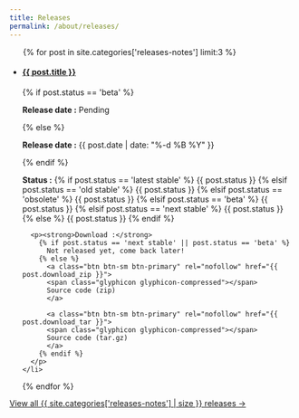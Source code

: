 ```yaml
---
title: Releases
permalink: /about/releases/
---
```


<ul class="list-group">
  {% for post in site.categories['releases-notes'] limit:3 %}
    <li class="list-group-item" style="margin: -1px;">
      <h4><a href="{{ site.baseurl }}{{ post.url }}">{{ post.title }}</a></h4>
      {% if post.status == 'beta' %}
        <p><strong>Release date :</strong> Pending</p>
      {% else %}
        <p><strong>Release date :</strong> {{ post.date | date: "%-d %B %Y" }}</p>
      {% endif %}
      <p>
        <strong>Status :</strong>
        {% if post.status == 'latest stable' %}
          <span class="label label-success">{{ post.status }}</span>
        {% elsif post.status == 'old stable' %}
          <span class="label label-warning">{{ post.status }}</span>
        {% elsif post.status == 'obsolete' %}
          <span class="label label-default">{{ post.status }}</span>
        {% elsif post.status == 'beta' %}
          <span class="label label-danger">{{ post.status }}</span>
        {% elsif post.status == 'next stable' %}
          <span class="label label-success">{{ post.status }}</span>
        {% else %}
          <span class="label label-primary">{{ post.status }}</span>
        {% endif %}
      </p>

      <p><strong>Download :</strong>
        {% if post.status == 'next stable' || post.status == 'beta' %}
          Not released yet, come back later!
        {% else %}
          <a class="btn btn-sm btn-primary" rel="nofollow" href="{{ post.download_zip }}">
          <span class="glyphicon glyphicon-compressed"></span>
          Source code (zip)
          </a>

          <a class="btn btn-sm btn-primary" rel="nofollow" href="{{ post.download_tar }}">
          <span class="glyphicon glyphicon-compressed"></span>
          Source code (tar.gz)
          </a>
        {% endif %}
      </p>
    </li>
  {% endfor %}
</ul>

<div class="home-read-more">
  <a href="{{ "/archives/releases-notes" | prepend:site.baseurl }}" class="btn btn-primary btn-lg">View all {{ site.categories['releases-notes'] | size }} releases →</a>
</div>
